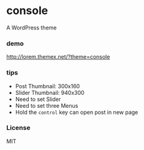 # console
A WordPress theme
### demo
http://lorem.themex.net/?theme=console
### tips
- Post Thumbnail: 300x160
- Slider Thumbnail: 940x300
- Need to set Slider
- Need to set three Menus
- Hold the `control` key can open post in new page

### License

MIT
